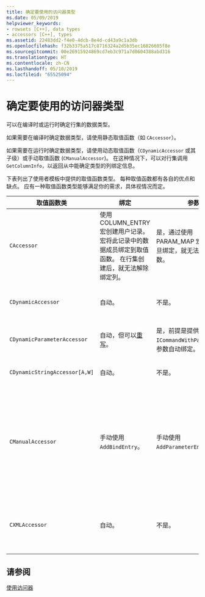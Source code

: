 ```yaml
---
title: 确定要使用的访问器类型
ms.date: 05/09/2019
helpviewer_keywords:
- rowsets [C++], data types
- accessors [C++], types
ms.assetid: 22483dd2-f4e0-4dcb-8e4d-cd43a9c1a3db
ms.openlocfilehash: f32b3375a517c8716324a2d5b35ec16826605f8e
ms.sourcegitcommit: 00e26915924869cd7eb3c971a7d0604388abd316
ms.translationtype: HT
ms.contentlocale: zh-CN
ms.lasthandoff: 05/10/2019
ms.locfileid: "65525094"
---
```

# <a name="determining-which-type-of-accessor-to-use"></a>确定要使用的访问器类型

可以在编译时或运行时确定行集的数据类型。

如果需要在编译时确定数据类型，请使用静态取值函数（如 `CAccessor`）。 

如果需要在运行时确定数据类型，请使用动态取值函数（`CDynamicAccessor` 或其子级）或手动取值函数 (`CManualAccessor`)。 在这种情况下，可以对行集调用 `GetColumnInfo`，以返回从中能确定类型的列绑定信息。

下表列出了使用者模板中提供的取值函数类型。 每种取值函数都有各自的优点和缺点。 应有一种取值函数类型能够满足你的需求，具体视情况而定。

|取值函数类|绑定|参数|注释|
|--------------------|-------------|---------------|-------------|
|`CAccessor`|使用 COLUMN_ENTRY 宏创建用户记录。 宏将此记录中的数据成员绑定到取值函数。 在行集创建后，就无法解除绑定列。|是，通过使用 PARAM_MAP 宏条目。 一旦绑定，就无法解除绑定参数。|最快的取值函数，因为只有少量代码。|
|`CDynamicAccessor`|自动。|不是。|如果不知道行集的数据类型，便会发现此取值函数很有用。|
|`CDynamicParameterAccessor`|自动，但可以[重写](../../data/oledb/overriding-a-dynamic-accessor.md)。|是，前提是提供程序支持 `ICommandWithParameters`。 参数自动绑定。|比 `CDynamicAccessor` 慢，但对调用泛型存储过程很有用。|
|`CDynamicStringAccessor[A,W]`|自动。|不是。|将从数据存储中取值的数据作为字符串数据进行检索。|
|`CManualAccessor`|手动使用 `AddBindEntry`。|手动使用 `AddParameterEntry`。|快速；参数和列仅绑定一次。 你确定要使用的数据类型。 （有关示例，请参阅 [DBVIEWER](https://github.com/Microsoft/VCSamples) 示例。）需要的代码比 `CDynamicAccessor` 或 `CAccessor` 多。 这更像是直接调用 OLE DB。|
|`CXMLAccessor`|自动。|不是。|将从数据存储中取值的数据作为字符串数据进行检索，并将它格式化为 XML 标记的数据。|

## <a name="see-also"></a>请参阅

[使用访问器](../../data/oledb/using-accessors.md)
